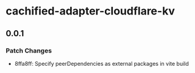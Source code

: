 # cachified-adapter-cloudflare-kv

## 0.0.1

### Patch Changes

- 8ffa8ff: Specify peerDependencies as external packages in vite build
